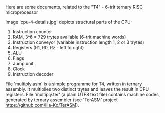 Here are some documents, related to the "T4" - 6-trit ternary RISC microprocessor

Image 'cpu-4-details.jpg' depicts structural parts of the CPU:
1) Instruction counter
2) RAM, 3^6 = 729 trytes available (6-trit machine words)
3) Instruction conveyor (variable instruction length 1, 2 or 3 trytes)
4) Registers (R1, R0, Rz - left to right)
5) ALU
6) Flags
7) Jump unit
8) Clock
9) Instruction decoder

File 'multiply.asm' is a simple programme for T4, written in ternary assembly. It multiplies two distinct trytes and leaves the result in CPU registers. File 'multiply.ter' (a plain UTF8 text file) contains machine codes, generated by ternary assembler (see 'TerASM' project https://github.com/Ilia-Ko/TerASM).
